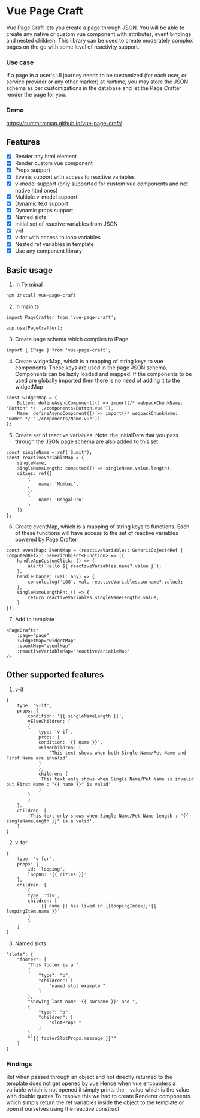 # Vue Page Craft

Vue Page Craft lets you create a page through JSON. You will be able to create any native or custom vue component with attributes, event bindings and nested children. This library can be used to create moderately complex pages on the go with some level of reactivity support.

### Use case
If a page in a user's UI journey needs to be customized (for each user, or service provider or any other marker) at runtime, you may store the JSON schema as per customizations in the database and let the Page Crafter render the page for you.

### Demo
https://summitmman.github.io/vue-page-craft/

## Features

- [X] Render any html element
- [X] Render custom vue component
- [X] Props support
- [X] Events support with access to reactive variables
- [X] v-model support (only supported for custom vue components and not native html ones)
- [X] Multiple v-model support
- [X] Dynamic text support
- [X] Dynamic props support
- [X] Named slots
- [X] Initial set of reactive variables from JSON
- [X] v-if
- [X] v-for with access to loop variables
- [X] Nested ref variables in template
- [X] Use any component library

## Basic usage

1. In Terminal
```
npm install vue-page-craft
```
2. In main.ts
```
import PageCrafter from 'vue-page-craft';

app.use(PageCrafter);
```
3. Create page schema which complies to IPage
```
import { IPage } from 'vue-page-craft';
```
4. Create widgetMap, which is a mapping of string keys to vue components. These keys are used in the page JSON schema. Components can be lazily loaded and mapped. If the components to be used are globally imported then there is no need of adding it to the widgetMap
```
const widgetMap = {
    Button: defineAsyncComponent(() => import(/* webpackChunkName: "Button" */ './components/Button.vue')),
    Name: defineAsyncComponent(() => import(/* webpackChunkName: "Name" */ './components/Name.vue'))
};
```
5. Create set of reactive variables. Note: the initialData that you pass through the JSON page schema are also added to this set.
```
const singleName = ref('Sumit');
const reactiveVariableMap = {
    singleName,
    singleNameLength: computed(() => singleName.value.length),
    cities: ref([
        {
            name: 'Mumbai',
        },
        {
            name: 'Bengaluru'
        }
    ])
};
```
6. Create eventMap, which is a mapping of string keys to functions. Each of these functions will have access to the set of reactive variables powered by Page Crafter
```
const eventMap: EventMap = (reactiveVariables: GenericObject<Ref | ComputedRef>): GenericObject<Function> => ({
    handleAppCustomClick: () => {
        alert(`Hello ${ reactiveVariables.name?.value }`);
    },
    handleChange: (val: any) => {
        console.log('LOG', val, reactiveVariables.surname?.value);
    },
    singleNameLengthFn: () => {
        return reactiveVariables.singleNameLength?.value;
    }
});
```
7. Add to template
```
<PageCrafter
    :page="page"
    :widgetMap="widgetMap"
    :eventMap="eventMap"
    :reactiveVariableMap="reactiveVariableMap"
/>
```
## Other supported features
1. v-if
```
{
    type: 'v-if',
    props: {
        condition: '{{ singleNameLength }}',
        vElseChildren: [
        {
            type: 'v-if',
            props: {
            condition: '{{ name }}',
            vElseChildren: [
                'This text shows when both Single Name/Pet Name and First Name are invalid'
            ]
            },
            children: [
            'This text only shows when Single Name/Pet Name is invalid but First Name : "{{ name }}" is valid'
            ]
        }
        ]
    },
    children: [
        'This text only shows when Single Name/Pet Name length : "{{ singleNameLength }}" is a valid',
    ]
}
```
2. v-for
```
{
    type: 'v-for',
    props: {
        id: 'looping',
        loopOn: '{{ cities }}'
    },
    children: [
        {
        type: 'div',
        children: [
            '{{ name }} has lived in {{loopingIndex}}:{{ loopingItem.name }}'
        ]
        }
    ]
}
```
3. Named slots
```
"slots": {
    "footer": [
        "This footer is a ",
        {
            "type": "b",
            "children": [
                "named slot example "
            ]
        },
        "showing last name '{{ surname }}' and ",
        {
            "type": "b",
            "children": [
                "slotProps "
            ]
        },
        "'{{ footerSlotProps.message }}'"
    ]
}
```

### Findings
Ref when passed through an object and not directly returned to the template does not get opened by vue
Hence when vue encounters a variable which is not opened it simply prints the __value which is the value with double quotes
To resolve this we had to create Renderer components which simply return the ref variables inside the object to the template or open it ourselves using the reactive construct